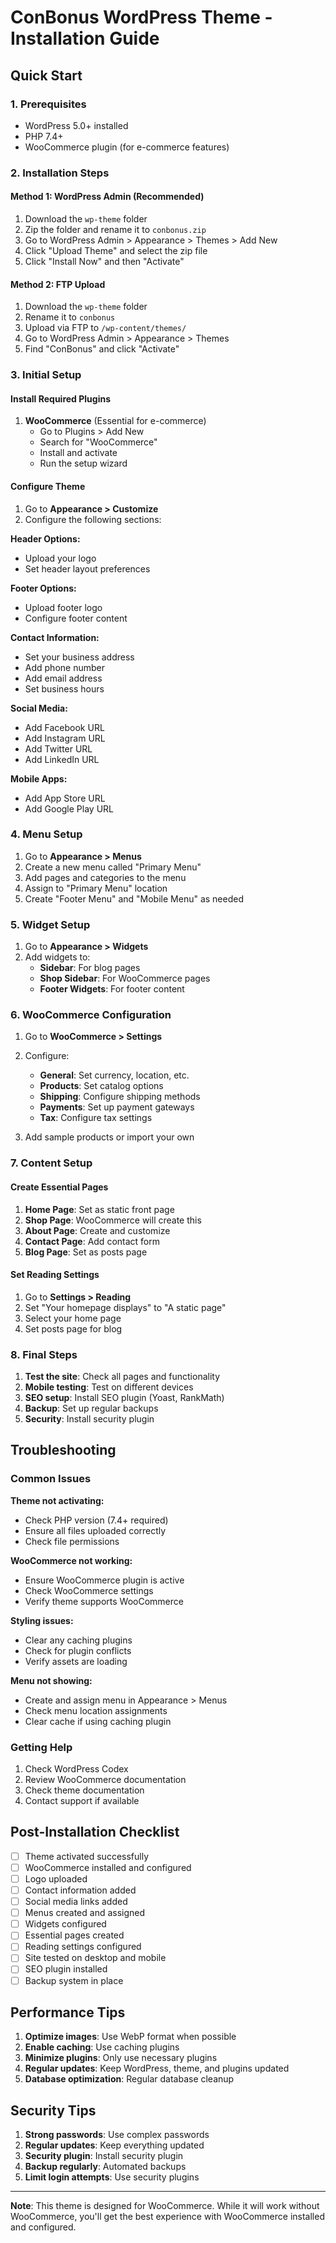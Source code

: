 # ConBonus WordPress Theme - Installation Guide

## Quick Start

### 1. Prerequisites
- WordPress 5.0+ installed
- PHP 7.4+
- WooCommerce plugin (for e-commerce features)

### 2. Installation Steps

#### Method 1: WordPress Admin (Recommended)
1. Download the `wp-theme` folder
2. Zip the folder and rename it to `conbonus.zip`
3. Go to WordPress Admin > Appearance > Themes > Add New
4. Click "Upload Theme" and select the zip file
5. Click "Install Now" and then "Activate"

#### Method 2: FTP Upload
1. Download the `wp-theme` folder
2. Rename it to `conbonus`
3. Upload via FTP to `/wp-content/themes/`
4. Go to WordPress Admin > Appearance > Themes
5. Find "ConBonus" and click "Activate"

### 3. Initial Setup

#### Install Required Plugins
1. **WooCommerce** (Essential for e-commerce)
   - Go to Plugins > Add New
   - Search for "WooCommerce"
   - Install and activate
   - Run the setup wizard

#### Configure Theme
1. Go to **Appearance > Customize**
2. Configure the following sections:

**Header Options:**
- Upload your logo
- Set header layout preferences

**Footer Options:**
- Upload footer logo
- Configure footer content

**Contact Information:**
- Set your business address
- Add phone number
- Add email address
- Set business hours

**Social Media:**
- Add Facebook URL
- Add Instagram URL
- Add Twitter URL
- Add LinkedIn URL

**Mobile Apps:**
- Add App Store URL
- Add Google Play URL

### 4. Menu Setup

1. Go to **Appearance > Menus**
2. Create a new menu called "Primary Menu"
3. Add pages and categories to the menu
4. Assign to "Primary Menu" location
5. Create "Footer Menu" and "Mobile Menu" as needed

### 5. Widget Setup

1. Go to **Appearance > Widgets**
2. Add widgets to:
   - **Sidebar**: For blog pages
   - **Shop Sidebar**: For WooCommerce pages
   - **Footer Widgets**: For footer content

### 6. WooCommerce Configuration

1. Go to **WooCommerce > Settings**
2. Configure:
   - **General**: Set currency, location, etc.
   - **Products**: Set catalog options
   - **Shipping**: Configure shipping methods
   - **Payments**: Set up payment gateways
   - **Tax**: Configure tax settings

3. Add sample products or import your own

### 7. Content Setup

#### Create Essential Pages
1. **Home Page**: Set as static front page
2. **Shop Page**: WooCommerce will create this
3. **About Page**: Create and customize
4. **Contact Page**: Add contact form
5. **Blog Page**: Set as posts page

#### Set Reading Settings
1. Go to **Settings > Reading**
2. Set "Your homepage displays" to "A static page"
3. Select your home page
4. Set posts page for blog

### 8. Final Steps

1. **Test the site**: Check all pages and functionality
2. **Mobile testing**: Test on different devices
3. **SEO setup**: Install SEO plugin (Yoast, RankMath)
4. **Backup**: Set up regular backups
5. **Security**: Install security plugin

## Troubleshooting

### Common Issues

**Theme not activating:**
- Check PHP version (7.4+ required)
- Ensure all files uploaded correctly
- Check file permissions

**WooCommerce not working:**
- Ensure WooCommerce plugin is active
- Check WooCommerce settings
- Verify theme supports WooCommerce

**Styling issues:**
- Clear any caching plugins
- Check for plugin conflicts
- Verify assets are loading

**Menu not showing:**
- Create and assign menu in Appearance > Menus
- Check menu location assignments
- Clear cache if using caching plugin

### Getting Help

1. Check WordPress Codex
2. Review WooCommerce documentation
3. Check theme documentation
4. Contact support if available

## Post-Installation Checklist

- [ ] Theme activated successfully
- [ ] WooCommerce installed and configured
- [ ] Logo uploaded
- [ ] Contact information added
- [ ] Social media links added
- [ ] Menus created and assigned
- [ ] Widgets configured
- [ ] Essential pages created
- [ ] Reading settings configured
- [ ] Site tested on desktop and mobile
- [ ] SEO plugin installed
- [ ] Backup system in place

## Performance Tips

1. **Optimize images**: Use WebP format when possible
2. **Enable caching**: Use caching plugins
3. **Minimize plugins**: Only use necessary plugins
4. **Regular updates**: Keep WordPress, theme, and plugins updated
5. **Database optimization**: Regular database cleanup

## Security Tips

1. **Strong passwords**: Use complex passwords
2. **Regular updates**: Keep everything updated
3. **Security plugin**: Install security plugin
4. **Backup regularly**: Automated backups
5. **Limit login attempts**: Use security plugins

---

**Note**: This theme is designed for WooCommerce. While it will work without WooCommerce, you'll get the best experience with WooCommerce installed and configured.
